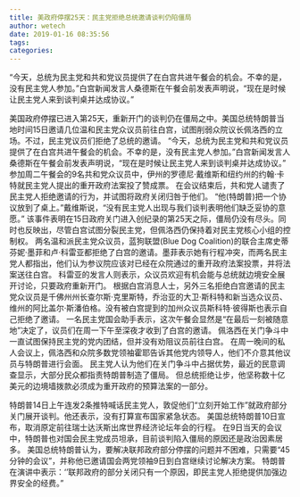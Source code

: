 ```yaml
---
title: 美政府停摆25天：民主党拒绝总统邀请谈判仍陷僵局
author: wetech
date: 2019-01-16 08:35:56
tags: 
categories: 
---
```

“今天，总统为民主党和共和党议员提供了在白宫共进午餐会的机会。不幸的是，没有民主党人参加。”白宫新闻发言人桑德斯在午餐会前发表声明说，“现在是时候让民主党人来到谈判桌并达成协议。”
<!-- more -->
美国政府停摆已进入第25天，重新开门的谈判仍在僵局之中。美国总统特朗普当地时间15日邀请几位温和民主党众议员前往白宫，试图削弱众院议长佩洛西的立场。不过，民主党议员们拒绝了总统的邀请。
“今天，总统为民主党和共和党议员提供了在白宫共进午餐会的机会。不幸的是，没有民主党人参加。”白宫新闻发言人桑德斯在午餐会前发表声明说，“现在是时候让民主党人来到谈判桌并达成协议。”
参加周二午餐会的9名共和党众议员中，伊州的罗德尼·戴维斯和纽约州的约翰·卡特就民主党人提出的重开政府法案投了赞成票。
在会议结束后，共和党人谴责了民主党人拒绝邀请的行为，并试图将政府关闭归咎于他们。
“他(特朗普)把一个协议放到了桌上。”戴维斯说，“没有民主党人出现与我们谈判表明他们缺乏妥协的意愿。”
该事件表明在15日政府关门进入创纪录的第25天之际，僵局仍没有尽头。同时也反映出，尽管白宫试图分裂民主党，但佩洛西仍保持着对民主党核心小组的控制权。
两名温和派民主党众议员，蓝狗联盟(Blue Dog Coalition)的联合主席史蒂芬妮·墨菲和卢·科雷亚都拒绝了白宫的邀请。墨菲表示她有行程冲突，而两名民主党人都指出，他们认为参议院应该对已经在众院通过的重开政府法案投票，并将法案送往白宫。
科雷亚的发言人则表示，众议员欢迎有机会能与总统就边境安全展开讨论，只要政府重新开门。
根据白宫消息人士，另外三名拒绝白宫邀请的民主党众议员是千佛州州长查尔斯·克里斯特，乔治亚的大卫·斯科特和新当选众议员、维州的阿比盖尔·斯潘伯格。没有被白宫提到的加州众议员斯科特·彼得斯也表示自己拒绝了邀请。
一名民主党国会助手表示，这次午餐会显然是“在最后一刻被随意地”决定了，议员们在周一下午至深夜才收到了白宫的邀请。
佩洛西在关门争斗中一直试图保持民主党的党内团结，但并没有劝阻议员前往白宫。
在周一晚间的私人会议上，佩洛西和众院多数党领袖霍耶告诉其他党内领导人，他们不介意其他议员与特朗普进行会面。
民主党人认为他们在关门争斗中占据优势，最近的民意调查显示，大部分民众都指责特朗普制造了僵局。
但总统拒绝让步，他坚称数十亿美元的边境墙拨款必须成为重开政府的预算法案的一部分。
 
 
特朗普14日上午连发2条推特喊话民主党人，敦促他们“立刻开始工作”就政府部分关门展开谈判。他还表示，没有打算宣布国家紧急状态。
美国总统特朗普10日宣布，取消原定前往瑞士达沃斯出席世界经济论坛年会的行程。
在9日当天的会议中，特朗普也对国会民主党成员坦承，目前谈判陷入僵局的原因还是政治因素居多。
美国总统特朗普认为，要解决联邦政府部分停摆的问题并不困难，只需要“45分钟的会议”，并称他已邀请国会两党领袖9日到白宫继续讨论解决方案。
特朗普在演讲中表示：‘’联邦政府的部分关闭只有一个原因，即民主党人拒绝提供加强边界安全的经费。”
